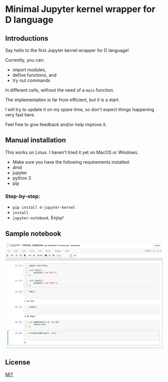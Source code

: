# Minimal Jupyter kernel wrapper for D language

## Introductions
Say hello to the first Jupyter kernel wrapper for D language!

Currently, you can:
 * import modules, 
 * define functions, and
 * try out commands 

in different cells, without the need of a `main` function.

The implementation is far from efficient, but it is a start.

I will try to update it on my spare time, so don't expect things happening very fast here.

Feel free to give feedback and/or help improve it.


## Manual installation
This works on Linux. I haven't tried it yet on MacOS or Windows.


 * Make sure you have the following requirements installed:
  * dmd
  * jupyter
  * python 3
  * pip

### Step-by-step:
 * `pip install d-jupyter-kernel`
 * `install`
 * `jupyter-notebook`. Enjoy!


## Sample notebook
![Sample notebook](D_kernel_example.png?raw=true "Example of notebook")

## License
[MIT](LICENSE)
